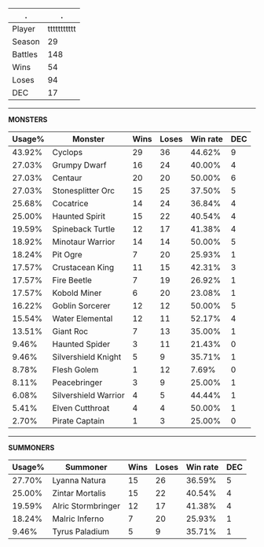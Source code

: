 .|.
|-|-
Player|ttttttttttt
Season|29
Battles|148
Wins|54
Loses|94
DEC|17

---
**MONSTERS**

Usage%|Monster|Wins|Loses|Win rate|DEC|
-|-|-|-|-|-|
43.92%|Cyclops|29|36|44.62%|9|
27.03%|Grumpy Dwarf|16|24|40.00%|4|
27.03%|Centaur|20|20|50.00%|6|
27.03%|Stonesplitter Orc|15|25|37.50%|5|
25.68%|Cocatrice|14|24|36.84%|4|
25.00%|Haunted Spirit|15|22|40.54%|4|
19.59%|Spineback Turtle|12|17|41.38%|4|
18.92%|Minotaur Warrior|14|14|50.00%|5|
18.24%|Pit Ogre|7|20|25.93%|1|
17.57%|Crustacean King|11|15|42.31%|3|
17.57%|Fire Beetle|7|19|26.92%|1|
17.57%|Kobold Miner|6|20|23.08%|1|
16.22%|Goblin Sorcerer|12|12|50.00%|5|
15.54%|Water Elemental|12|11|52.17%|4|
13.51%|Giant Roc|7|13|35.00%|1|
9.46%|Haunted Spider|3|11|21.43%|0|
9.46%|Silvershield Knight|5|9|35.71%|1|
8.78%|Flesh Golem|1|12|7.69%|0|
8.11%|Peacebringer|3|9|25.00%|1|
6.08%|Silvershield Warrior|4|5|44.44%|1|
5.41%|Elven Cutthroat|4|4|50.00%|1|
2.70%|Pirate Captain|1|3|25.00%|0|

---
**SUMMONERS**

Usage%|Summoner|Wins|Loses|Win rate|DEC|
-|-|-|-|-|-|
27.70%|Lyanna Natura|15|26|36.59%|5|
25.00%|Zintar Mortalis|15|22|40.54%|4|
19.59%|Alric Stormbringer|12|17|41.38%|4|
18.24%|Malric Inferno|7|20|25.93%|1|
9.46%|Tyrus Paladium|5|9|35.71%|1|
